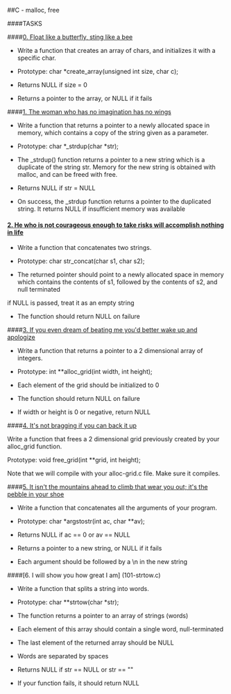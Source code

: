 ##C - malloc, free

		



		

####TASKS

		



		

####[0. Float like a butterfly, sting like a bee](0-create_array.c)

		



		

- Write a function that creates an array of chars, and initializes it with a specific char.

		



		

- Prototype: char *create_array(unsigned int size, char c);

		

- Returns NULL if size = 0

		

- Returns a pointer to the array, or NULL if it fails

		



		

####[1. The woman who has no imagination has no wings](1-strdup.c)

		



		

- Write a function that returns a pointer to a newly allocated space in memory, which contains a copy of the string given as a parameter.

		



		

- Prototype: char *_strdup(char *str);

		

- The _strdup() function returns a pointer to a new string which is a duplicate of the string str. Memory for the new string is obtained with malloc, and can be freed with free.

		

- Returns NULL if str = NULL

		

- On success, the _strdup function returns a pointer to the duplicated string. It returns NULL if insufficient memory was available

		



		

#### [2. He who is not courageous enough to take risks will accomplish nothing in life](2-str_concat.c)

		



		

- Write a function that concatenates two strings.

		



		

- Prototype: char str_concat(char s1, char s2);

		

- The returned pointer should point to a newly allocated space in memory which contains the contents of s1, followed by the contents of s2, and null terminated

		

if NULL is passed, treat it as an empty string

		

- The function should return NULL on failure

		



		

####[3. If you even dream of beating me you'd better wake up and apologize](3-alloc_grid.c)

		



		

- Write a function that returns a pointer to a 2 dimensional array of integers.

		



		

- Prototype: int **alloc_grid(int width, int height);

		

- Each element of the grid should be initialized to 0

		

- The function should return NULL on failure

		

- If width or height is 0 or negative, return NULL

		



		

####[4. It's not bragging if you can back it up](4-free_grid.c)

		



		

Write a function that frees a 2 dimensional grid previously created by your alloc_grid function.

		



		

Prototype: void free_grid(int **grid, int height);

		

Note that we will compile with your alloc-grid.c file. Make sure it compiles.

		



		

####[5. It isn't the mountains ahead to climb that wear you out; it's the pebble in your shoe](100-argstostr.c)

		



		

- Write a function that concatenates all the arguments of your program.

		



		

- Prototype: char *argstostr(int ac, char **av);

		

- Returns NULL if ac == 0 or av == NULL

		

- Returns a pointer to a new string, or NULL if it fails

		

- Each argument should be followed by a \n in the new string  

		



		

####[6. I will show you how great I am] (101-strtow.c)

		



		

- Write a function that splits a string into words.

		



		

- Prototype: char **strtow(char *str);

		

- The function returns a pointer to an array of strings (words)

		

- Each element of this array should contain a single word, null-terminated

		

- The last element of the returned array should be NULL

		

- Words are separated by spaces

		

- Returns NULL if str == NULL or str == ""

		

- If your function fails, it should return NULL





